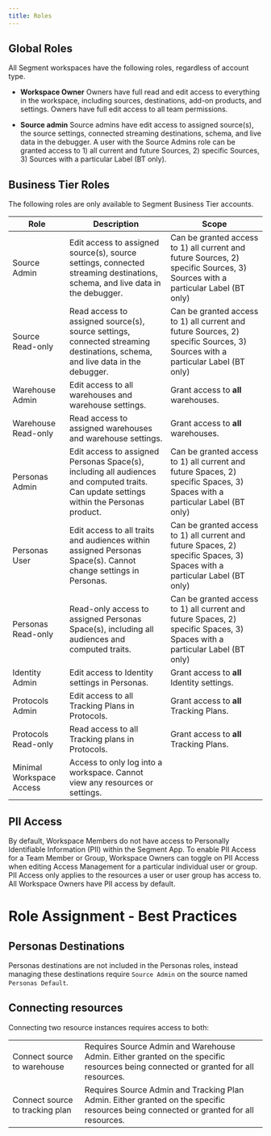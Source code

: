 ```yaml
---
title: Roles
---
```


## Global Roles

All Segment workspaces have the following roles, regardless of account type.

  - **Workspace Owner**
    Owners have full read and edit access to everything in the workspace, including sources, destinations, add-on products, and settings. Owners have full edit access to all team permissions.

  - **Source admin**
    Source admins have edit access to assigned source(s), the source settings, connected streaming destinations, schema, and live data in the debugger. A user with the Source Admins role can be granted access to 1) all current and future Sources, 2) specific Sources, 3) Sources with a particular Label (BT only).


## Business Tier Roles

The following roles are only available to Segment Business Tier accounts.


| **Role**                 | **Description**                                                                                                                          | **Scope**                                                                                                                     |
| ------------------------ | ---------------------------------------------------------------------------------------------------------------------------------------- | ----------------------------------------------------------------------------------------------------------------------------- |
| Source Admin             | Edit access to assigned source(s), source settings, connected streaming destinations, schema, and live data in the debugger.             | Can be granted access to 1) all current and future Sources, 2) specific Sources, 3) Sources with a particular Label (BT only) |
| Source Read-only         | Read access to assigned source(s), source settings, connected streaming destinations, schema, and live data in the debugger.             | Can be granted access to 1) all current and future Sources, 2) specific Sources, 3) Sources with a particular Label (BT only) |
| Warehouse Admin          | Edit access to all warehouses and warehouse settings.                                                                                    | Grant access to **all** warehouses.                                                                                           |
| Warehouse Read-only      | Read access to assigned warehouses and warehouse settings.                                                                               | Grant access to **all** warehouses.                                                                                           |
| Personas Admin           | Edit access to assigned Personas Space(s), including all audiences and computed traits. Can update settings within the Personas product. | Can be granted access to 1) all current and future Spaces, 2) specific Spaces, 3) Spaces with a particular Label (BT only)    |
| Personas User            | Edit access to all traits and audiences within assigned Personas Space(s). Cannot change settings in Personas.                           | Can be granted access to 1) all current and future Spaces, 2) specific Spaces, 3) Spaces with a particular Label (BT only)    |
| Personas Read-only       | Read-only access to assigned Personas Space(s), including all audiences and computed traits.                                             | Can be granted access to 1) all current and future Spaces, 2) specific Spaces, 3) Spaces with a particular Label (BT only)    |
| Identity Admin           | Edit access to Identity settings in Personas.                                                                                            | Grant access to **all** Identity settings.                                                                                    |
| Protocols Admin          | Edit access to all Tracking Plans in Protocols.                                                                                          | Grant access to **all** Tracking Plans.                                                                                       |
| Protocols Read-only      | Read access to all Tracking plans in Protocols.                                                                                          | Grant access to **all** Tracking Plans.                                                                                       |
| Minimal Workspace Access | Access to only log into a workspace. Cannot view any resources or settings.                                                              |                                                                                                                               |

## PII Access

By default, Workspace Members do not have access to Personally Identifiable Information (PII) within the Segment App. To enable PII Access for a Team Member or Group, Workspace Owners can toggle on PII Access when editing Access Management for a particular individual user or group. PII Access only applies to the resources a user or user group has access to. All Workspace Owners have PII access by default.

# Role Assignment - Best Practices
## Personas Destinations

Personas destinations are not included in the Personas roles, instead managing these destinations require `Source Admin` on the source named `Personas Default`.

## Connecting resources

Connecting two resource instances requires access to both:

<table>
  <tr>
    <td>Connect source to warehouse</td>
    <td>Requires Source Admin and Warehouse Admin. Either granted on the specific resources being connected or granted for all resources.</td>
  </tr>
  <tr>
    <td>Connect source to tracking plan</td>
    <td>Requires Source Admin and Tracking Plan Admin. Either granted on the specific resources being connected or granted for all resources. </td>
  </tr>
</table>

